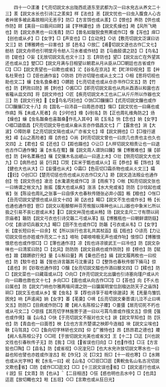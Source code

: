 <!-- { "loadSidebar": true } -->
　　四十一○漾瀁【弋亮切説文水出陇西氐道东至武都为汉一曰水皃古从养文二十三】羕【説文水长也引诗江之羕矣】样【法也】恙【説文忧也一曰虫入腹食人心古者艸居多被此毒故相问无恙乎】防□【方言饵也或从羕】□【恨也】养防【供也或作防】眻【美目一曰眉间曰眻】諹【字林讙也】炀【説文炙燥也】飏【风所飞飏也】防【説文赤黒也一曰浅青】防□【兽名如狻猊食熊罴或作□】像【泻也】痒□【创也或从歺】□【女字】□【声变也】□【立动皃】○访【敷亮切説文泛谋曰访文三】妨【博雅娉也一曰害也】邡【邑名】○放匚【甫切説文逐也古作匚文七】舫枋【説文舟师也引明堂月令舫人习水者或作枋】趽【马曲胫谓之趽】□【鸟名】坊【堤也】○妄【无放切説文乱也文十三】忘【弃防也】望□【説文出亡在外望其还也或从立】朢□□【説文月满与日相望以朝君从月从臣从□□朝廷也古省或作□】□□【説文责望也一曰欺也或省】汒【谷名在京兆】盳【盳洋仰视皃】莣【艸名杜荣也】□【诳也通作妄】○防坊【符访切隄也或从土文二】○相【思将切视也助也文二】蠰【虫名食桑者】○蹡跄【七亮切走也或从仓亦书作□文五】防【竹也】防【麫败曰防】摪【刺也】○酱□□【即亮切説文盐也从肉从酉酒以和醤也古省籕从皿文四】将【説文帅也】○匠【疾亮切説文木工也从匚从斤斤所以作器也文三】防【説文行皃】【女鸟名巧妇也】○饷□□饟攘□【式亮切説文饟也或作□□饟攘□文十八】向【国名一曰沛县一曰周邑亦姓】慯□【説文忧也一曰痛也或作病】殇【未成人死者】向【少时也】蟓【别名】防【正也周礼维角防之】炀【燥也】蠰【虫名齧桑也喜齧桑作孔入其中】珦【玉名】恦【念也】姠【女字】○唱□誯倡昌【尺亮切説文导也或从龠从言亦作倡昌文七】厂【露舍也】淌【大波】○障防章【之亮切説文隔也或从广亦省文七】墇【説文拥也】□【□徨行遽皃】嶂【山之髙险者】瘴【疠也】○尚【时亮切説文曾也一曰庶几也贵也主也久也文四】上【君也】偿【还也】□【距也蹋也】○让□【人样切説文相责让也一曰退也古作□通作懹】瀼【水名在蜀】饟【説文周人谓饷曰饟】懹【博雅难也】攘【郤也】防【艸名葇蘓也】欀【交攘木名出岷山一曰道上木】○壮【侧亮切説文大也文九】□【病热也】装【行具】□焋【实米于甑也或从火】荘【恭也】糚【饰也】奘【健也大也从大】□【妄彊也从犬】○霜□【色荘切□霜杀物也或从仌文三】孀【妇】○创□□【楚亮切惩也伤也或从刃古作□文八】刱【説文造法剏业也通作创】怆【説文伤也】凔沧【水瀺灂皃或作□】漴【雨疾下】○帐【知亮切説文张也一曰帱谓之帐文九】胀痮【腹大也或从疾】涨涱【水大皃或省】防防【沙坟起也或省】张【陈设也周礼之张事一曰自侈大也春秋传随张必弃小国】粻【粮也】○怅□【丑亮切説文望恨也或从目文十四】昶【达也】畼□【説文不生也或作长】畅【长也通也通作鬯】鬯□【説文以秬酿郁艸芬芳攸服以降神也从凵凵器也中象米匕所以扱之引易不丧匕鬯或从禾】□【説文艸茂也或从畅】玚【説文圭尺二寸有瓒以祠宗庙者】韔防【説文弓衣也引诗交韔二弓或从革】瓺【博雅瓶也一曰朝鲜谓防瓺】○仗【直谅切兵器文九】畼□【田不生也或作□】防韔【弓衣或从韦】□【女字】长【度长短曰长一曰余】杖【所以扶行也言礼共其杖函】瓺【瓶也】○谅亮【力让切説文信也亦姓或作亮文二十五】哴喨【嗟哴啼极无声也或作喨】悢惊□【博雅悢悢悲也也或作惊□】□【薄也通作凉】凉【佐也诗凉彼武王一曰冷也】防【説文杂味也一曰清浆曰防】□【北风】防防防【説文目病也或作防防】掠【榜也】防【赋也】踉【踉蹡欲行皃】量【斗斛曰量】两【乗也匹也】緉【説文履两枚也一曰绞也】防【駮牛也】韔【弢也诗言韔其弓沈重读】□【整饰也春秋传御下掚马】倞【逺也】剠【钞取也通作掠】○醸【女亮切説文醖也作酒曰酿文四】□【糅也】防□【説文菜也一曰藏葅或从□】○向□【许亮切説文北出牖也引诗塞向瑾户或从片向一曰趣也救也文十七】乡向□□【面也或从向古作□□】□【荅也】向【不乆也曰属也】防【説文门响也尔雅两堦间谓之防一曰牖属明堂位刮楹达防天子之庙饰】珦□【説文玉也或从乡】蠁【虫名】享【荐也诗享于祖考徐邈读】羌【羌量鸟雏饥困皃】响【声逺闻】姠【女字】萫【芼羮】○唴【丘亮切説文秦晋谓儿泣不止曰唴文五】防防□【目病或作防□】羻【阙人名陈桓公子羻】○畺彊【居亮切死不朽也或从弓文二】○弶摾【其亮切字林施罟于道一曰以弓罥鸟兽或作摾文五】倞傹【强也或作傹】嵹【山名】○快【于亮切説文不服对也文七】詇【説文早知也】防【饫也】防【青血也一曰面苍】柍【佥也方言齐楚谓之柍即今连枷】坱【説文尘埃也】鞅【马驾具】○□【鱼向切字林轿也文四】仰【广雅恃也】昂【昂昂君之德也】羻【阙人名陈桓公子】○□旺【于放切説文光美也或省文】王【十二】□迋【兴也説文徃也引春秋传子无】防【我】□往【省误也归向】□【也作徃】□汪【方言狯也□陶】□【县名】防【或省视】○况湟兄□【也大水皃许放切説文寒水也一曰益也矧也譬也亦姓或作湟古】眖【作兄】况【□文】贶□【十一视也寒】□【水赐也或从光字林】軦【水名一曰】岲【山名】○□诳□□逛【黄軦虫名山名古况切説文欺也省】□防【或作□□逛文】□□【十三説文误也省】□【説文逺行也或从彳説】狂【文乖】防【也从】【二目相违】○狂【惑也明也去水中】□【也具】迋逛【放切輙也文】暀【五诳】○□【言欺也或从狂日光】
